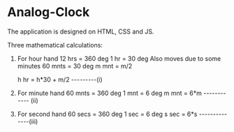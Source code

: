 # Analog-Clock
The application is designed on HTML, CSS and JS.

Three mathematical calculations:
1. For hour hand
    12 hrs = 360 deg
    1 hr = 30 deg
    Also moves due to some minutes
    60 mnts = 30 deg
    m mnt = m/2
    
    h hr = h*30 + m/2  ---------(i)
    
2. For minute hand
     60 mnts = 360 deg
     1 mnt = 6 deg
     m mnt = 6*m   ------------ (ii)
     
3. For second hand
     60 secs = 360 deg
     1 sec = 6 deg
     s sec = 6*s   --------------(iii)
